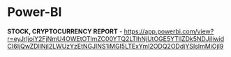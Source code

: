 # Power-BI



**STOCK, CRYPTOCURRENCY REPORT** - https://app.powerbi.com/view?r=eyJrIjoiY2FjNmU4OWEtOTlmZC00YTQ2LTlhNjUtOGE5YTllZDk5NDJjIiwidCI6IjQwZDllNjI2LWUzYzEtNGJlNS1iMGI5LTExYmI2ODQ2ODdjYSIsImMiOjl9

